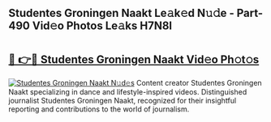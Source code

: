 ## Studentes Groningen Naakt Le𝚊k𝚎d N𝚞𝚍e - Part-490 Vid𝚎o Photos Le𝚊ks H7N8l

# <h2><a href="http://fb5f6d.evod.top/?m=Studentes+Groningen+Naakt">🔗 👉🔴 Studentes Groningen Naakt Vid𝚎o Ph𝚘t𝚘s</a></h2>

[![Studentes Groningen Naakt N𝚞d𝚎s](https://i.imgur.com/8V9OHl7.gif)](http://fb5f6d.evod.top/?m=Studentes+Groningen+Naakt)
Content creator Studentes Groningen Naakt specializing in dance and lifestyle-inspired videos. Distinguished journalist Studentes Groningen Naakt, recognized for their insightful reporting and contributions to the world of journalism. 

